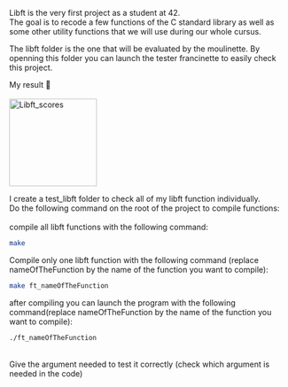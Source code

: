 Libft is the very first project as a student at 42.
<br>
The goal is to recode a few functions of the C standard library as well as some other utility functions that we will use during our whole cursus.

The libft folder is the one that will be evaluated by the moulinette. By openning this folder you can launch the tester francinette to easily check this project.

My result :slot_machine:
<br> <br>
<img width="158" alt="Libft_scores" src="https://github.com/Benoilte/libft/assets/104198121/ad9cbdd8-4336-449e-9969-8ae95b6b7b55">

I create a test_libft folder to check all of my libft function individually.
<br>
Do the following command on the root of the project to compile functions:
<br><br> 
compile all libft functions with the following command:

```bash
make
```

Compile only one libft function with the following command (replace nameOfTheFunction by the name of the function you want to compile):

```bash
make ft_nameOfTheFunction
```

after compiling you can launch the program with the following command(replace nameOfTheFunction by the name of the function you want to compile):

```bash
./ft_nameOfTheFunction
```
<br>
Give the argument needed to test it correctly (check which argument is needed in the code)
